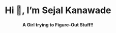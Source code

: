 <h1 align="center">Hi 👋, I’m Sejal Kanawade</h1>
<h4 align="center">A Girl trying to Figure-Out Stuff!!</h4>

<!---
Sejal-Kanawade/Sejal-Kanawade is a ✨ special ✨ repository because its `README.md` (this file) appears on your GitHub profile.
You can click the Preview link to take a look at your changes.
--->
